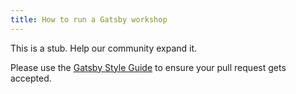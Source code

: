 ```yaml
---
title: How to run a Gatsby workshop
---
```


This is a stub. Help our community expand it.

Please use the [Gatsby Style Guide](/docs/docs/gatsby-style-guide.md) to ensure your
pull request gets accepted.
